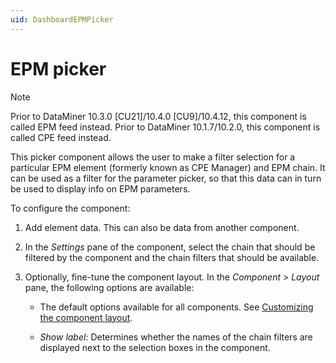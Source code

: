 ```yaml
---
uid: DashboardEPMPicker
---
```


# EPM picker

> [!NOTE]
> Prior to DataMiner 10.3.0 [CU21]/10.4.0 [CU9]/10.4.12<!--RN 41141-->, this component is called EPM feed instead.
> Prior to DataMiner 10.1.7/10.2.0<!--  RN 29770 -->, this component is called CPE feed instead.

This picker component allows the user to make a filter selection for a particular EPM element (formerly known as CPE Manager) and EPM chain. It can be used as a filter for the parameter picker, so that this data can in turn be used to display info on EPM parameters.<!-- RN 33977 -->

To configure the component:

1. Add element data. This can also be data from another component.

1. In the *Settings* pane of the component, select the chain that should be filtered by the component and the chain filters that should be available.

1. Optionally, fine-tune the component layout. In the *Component* > *Layout* pane, the following options are available:

   - The default options available for all components. See [Customizing the component layout](xref:Customize_Component_Layout).

   - *Show label*: Determines whether the names of the chain filters are displayed next to the selection boxes in the component.
